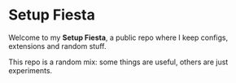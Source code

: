 # Setup Fiesta
Welcome to my **Setup Fiesta**, a public repo where I keep configs, extensions and random stuff.

This repo is a random mix: some things are useful, others are just experiments.
